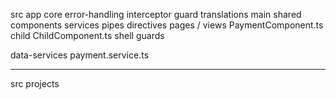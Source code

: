 src
app
core
    error-handling
    interceptor
    guard
    translations
main
shared
    components
    services
    pipes
    directives
pages / views
    PaymentComponent.ts
    child
        ChildComponent.ts
shell
    guards

data-services
    payment.service.ts


---
src
projects
    